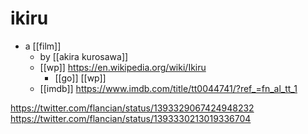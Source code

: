 # ikiru

- a [[film]]
  - by [[akira kurosawa]]
  - [[wp]] https://en.wikipedia.org/wiki/Ikiru
    - [[go]] [[wp]]
  - [[imdb]] https://www.imdb.com/title/tt0044741/?ref_=fn_al_tt_1

https://twitter.com/flancian/status/1393329067424948232
https://twitter.com/flancian/status/1393330213019336704